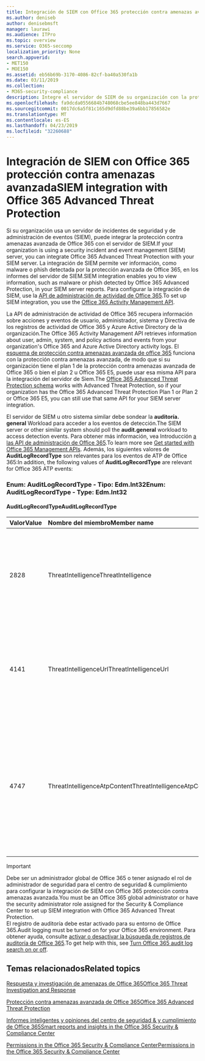 ```yaml
---
title: Integración de SIEM con Office 365 protección contra amenazas avanzada
ms.author: deniseb
author: denisebmsft
manager: laurawi
ms.audience: ITPro
ms.topic: overview
ms.service: O365-seccomp
localization_priority: None
search.appverid:
- MET150
- MOE150
ms.assetid: eb56b69b-3170-4086-82cf-ba40a530fa1b
ms.date: 03/11/2019
ms.collection:
- M365-security-compliance
description: Integre el servidor de SIEM de su organización con la protección contra amenazas avanzada de Office 365 y eventos de amenazas relacionados en la API de administración de actividad de Office 365.
ms.openlocfilehash: fa9dcda0556684b748068cbe5ee848ba443d7667
ms.sourcegitcommit: 0017dc6a5f81c165d9dfd88be39a6bb17856582e
ms.translationtype: MT
ms.contentlocale: es-ES
ms.lasthandoff: 04/23/2019
ms.locfileid: "32260688"
---
```

# <a name="siem-integration-with-office-365-advanced-threat-protection"></a><span data-ttu-id="b8284-103">Integración de SIEM con Office 365 protección contra amenazas avanzada</span><span class="sxs-lookup"><span data-stu-id="b8284-103">SIEM integration with Office 365 Advanced Threat Protection</span></span>

<span data-ttu-id="b8284-104">Si su organización usa un servidor de incidentes de seguridad y de administración de eventos (SIEM), puede integrar la protección contra amenazas avanzada de Office 365 con el servidor de SIEM.</span><span class="sxs-lookup"><span data-stu-id="b8284-104">If your organization is using a security incident and event management (SIEM) server, you can integrate Office 365 Advanced Threat Protection with your SIEM server.</span></span> <span data-ttu-id="b8284-105">La integración de SIEM permite ver información, como malware o phish detectada por la protección avanzada de Office 365, en los informes del servidor de SIEM.</span><span class="sxs-lookup"><span data-stu-id="b8284-105">SIEM integration enables you to view information, such as malware or phish detected by Office 365 Advanced Protection, in your SIEM server reports.</span></span> <span data-ttu-id="b8284-106">Para configurar la integración de SIEM, use la [API de administración de actividad de Office 365](https://docs.microsoft.com/office/office-365-management-api/office-365-management-activity-api-reference).</span><span class="sxs-lookup"><span data-stu-id="b8284-106">To set up SIEM integration, you use the [Office 365 Activity Management API](https://docs.microsoft.com/office/office-365-management-api/office-365-management-activity-api-reference).</span></span> 

<span data-ttu-id="b8284-107">La API de administración de actividad de Office 365 recupera información sobre acciones y eventos de usuario, administrador, sistema y Directiva de los registros de actividad de Office 365 y Azure Active Directory de la organización.</span><span class="sxs-lookup"><span data-stu-id="b8284-107">The Office 365 Activity Management API retrieves information about user, admin, system, and policy actions and events from your organization's Office 365 and Azure Active Directory activity logs.</span></span> <span data-ttu-id="b8284-108">El [esquema de protección contra amenazas avanzada de office 365](https://docs.microsoft.com/office/office-365-management-api/office-365-management-activity-api-schema#office-365-advanced-threat-protection-and-threat-intelligence-schema) funciona con la protección contra amenazas avanzada, de modo que si su organización tiene el plan 1 de la protección contra amenazas avanzada de Office 365 o bien el plan 2 u Office 365 E5, puede usar esa misma API para la integración del servidor de Siem.</span><span class="sxs-lookup"><span data-stu-id="b8284-108">The [Office 365 Advanced Threat Protection schema](https://docs.microsoft.com/office/office-365-management-api/office-365-management-activity-api-schema#office-365-advanced-threat-protection-and-threat-intelligence-schema) works with Advanced Threat Protection, so if your organization has the Office 365 Advanced Threat Protection Plan 1 or Plan 2 or Office 365 E5, you can still use that same API for your SIEM server integration.</span></span> 

<span data-ttu-id="b8284-109">El servidor de SIEM u otro sistema similar debe sondear la **auditoría. general** Workload para acceder a los eventos de detección.</span><span class="sxs-lookup"><span data-stu-id="b8284-109">The SIEM server or other similar system should poll the **audit.general** workload to access detection events.</span></span> <span data-ttu-id="b8284-110">Para obtener más información, vea Introducción [a las API de administración de Office 365](https://docs.microsoft.com/office/office-365-management-api/get-started-with-office-365-management-apis).</span><span class="sxs-lookup"><span data-stu-id="b8284-110">To learn more see [Get started with Office 365 Management APIs](https://docs.microsoft.com/office/office-365-management-api/get-started-with-office-365-management-apis).</span></span> <span data-ttu-id="b8284-111">Además, los siguientes valores de **AuditLogRecordType** son relevantes para los eventos de ATP de Office 365:</span><span class="sxs-lookup"><span data-stu-id="b8284-111">In addition, the following values of **AuditLogRecordType** are relevant for Office 365 ATP events:</span></span>

### <a name="enum-auditlogrecordtype---type-edmint32"></a><span data-ttu-id="b8284-112">Enum: AuditLogRecordType - Tipo: Edm.Int32</span><span class="sxs-lookup"><span data-stu-id="b8284-112">Enum: AuditLogRecordType - Type: Edm.Int32</span></span>

#### <a name="auditlogrecordtype"></a><span data-ttu-id="b8284-113">AuditLogRecordType</span><span class="sxs-lookup"><span data-stu-id="b8284-113">AuditLogRecordType</span></span>

|<span data-ttu-id="b8284-114">Valor</span><span class="sxs-lookup"><span data-stu-id="b8284-114">Value</span></span>|<span data-ttu-id="b8284-115">Nombre del miembro</span><span class="sxs-lookup"><span data-stu-id="b8284-115">Member name</span></span>|<span data-ttu-id="b8284-116">Descripción</span><span class="sxs-lookup"><span data-stu-id="b8284-116">Description</span></span>|
|:-----|:-----|:-----|
|<span data-ttu-id="b8284-117">28</span><span class="sxs-lookup"><span data-stu-id="b8284-117">28</span></span>|<span data-ttu-id="b8284-118">ThreatIntelligence</span><span class="sxs-lookup"><span data-stu-id="b8284-118">ThreatIntelligence</span></span>|<span data-ttu-id="b8284-119">Eventos de suplantación de identidad y malware de Exchange Online Protection y Protección contra amenazas avanzada de Office 365.</span><span class="sxs-lookup"><span data-stu-id="b8284-119">Phishing and malware events from Exchange Online Protection and Office 365 Advanced Threat Protection.</span></span>|
|<span data-ttu-id="b8284-120">41</span><span class="sxs-lookup"><span data-stu-id="b8284-120">41</span></span>|<span data-ttu-id="b8284-121">ThreatIntelligenceUrl</span><span class="sxs-lookup"><span data-stu-id="b8284-121">ThreatIntelligenceUrl</span></span>|<span data-ttu-id="b8284-122">Vínculos seguros ATP tiempo de bloqueo y bloqueo de eventos de invalidación de la protección contra amenazas avanzada de Office 365.</span><span class="sxs-lookup"><span data-stu-id="b8284-122">ATP Safe Links time-of-block and block override events from Office 365 Advanced Threat Protection.</span></span>|
|<span data-ttu-id="b8284-123">47</span><span class="sxs-lookup"><span data-stu-id="b8284-123">47</span></span>|<span data-ttu-id="b8284-124">ThreatIntelligenceAtpContent</span><span class="sxs-lookup"><span data-stu-id="b8284-124">ThreatIntelligenceAtpContent</span></span>|<span data-ttu-id="b8284-125">Eventos de suPlantación de identidad y malware para archivos en SharePoint Online, OneDrive para la empresa y Microsoft Teams de la protección contra amenazas avanzada de Office 365.</span><span class="sxs-lookup"><span data-stu-id="b8284-125">Phishing and malware events for files in SharePoint Online, OneDrive for Business, and Microsoft Teams from Office 365 Advanced Threat Protection.</span></span>|

> [!IMPORTANT]
> <span data-ttu-id="b8284-126">Debe ser un administrador global de Office 365 o tener asignado el rol de administrador de seguridad para el centro de seguridad & cumplimiento para configurar la integración de SIEM con Office 365 protección contra amenazas avanzada.</span><span class="sxs-lookup"><span data-stu-id="b8284-126">You must be an Office 365 global administrator or have the security administrator role assigned for the Security & Compliance Center to set up SIEM integration with Office 365 Advanced Threat Protection.</span></span><br/><span data-ttu-id="b8284-127">El registro de auditoría debe estar activado para su entorno de Office 365.</span><span class="sxs-lookup"><span data-stu-id="b8284-127">Audit logging must be turned on for your Office 365 environment.</span></span> <span data-ttu-id="b8284-128">Para obtener ayuda, consulte [activar o desactivar la búsqueda de registros de auditoría de Office 365](turn-audit-log-search-on-or-off.md).</span><span class="sxs-lookup"><span data-stu-id="b8284-128">To get help with this, see [Turn Office 365 audit log search on or off](turn-audit-log-search-on-or-off.md).</span></span>

## <a name="related-topics"></a><span data-ttu-id="b8284-129">Temas relacionados</span><span class="sxs-lookup"><span data-stu-id="b8284-129">Related topics</span></span>

[<span data-ttu-id="b8284-130">Respuesta y investigación de amenazas de Office 365</span><span class="sxs-lookup"><span data-stu-id="b8284-130">Office 365 Threat Investigation and Response</span></span>](office-365-ti.md)

[<span data-ttu-id="b8284-131">Protección contra amenazas avanzada de Office 365</span><span class="sxs-lookup"><span data-stu-id="b8284-131">Office 365 Advanced Threat Protection</span></span>](office-365-atp.md)

[<span data-ttu-id="b8284-132">Informes inteligentes y opiniones del centro de seguridad &amp; y cumplimiento de Office 365</span><span class="sxs-lookup"><span data-stu-id="b8284-132">Smart reports and insights in the Office 365 Security &amp; Compliance Center</span></span>](reports-and-insights-in-security-and-compliance.md)
  
[<span data-ttu-id="b8284-133">Permissions in the Office 365 Security &amp; Compliance Center</span><span class="sxs-lookup"><span data-stu-id="b8284-133">Permissions in the Office 365 Security &amp; Compliance Center</span></span>](permissions-in-the-security-and-compliance-center.md)
  
